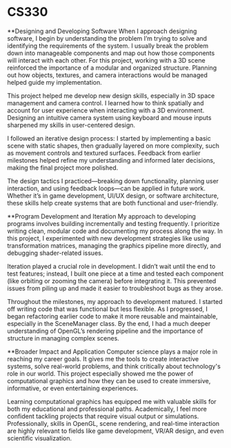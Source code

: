 # CS330

**Designing and Developing Software
When I approach designing software, I begin by understanding the problem I’m trying to solve and identifying the requirements of the system. I usually break the problem down into manageable components and map out how those components will interact with each other. For this project, working with a 3D scene reinforced the importance of a modular and organized structure. Planning out how objects, textures, and camera interactions would be managed helped guide my implementation.

This project helped me develop new design skills, especially in 3D space management and camera control. I learned how to think spatially and account for user experience when interacting with a 3D environment. Designing an intuitive camera system using keyboard and mouse inputs sharpened my skills in user-centered design.

I followed an iterative design process: I started by implementing a basic scene with static shapes, then gradually layered on more complexity, such as movement controls and textured surfaces. Feedback from earlier milestones helped refine my understanding and informed later decisions, making the final project more polished.

The design tactics I practiced—breaking down functionality, planning user interaction, and using feedback loops—can be applied in future work. Whether it’s in game development, UI/UX design, or software architecture, these skills help create systems that are both functional and user-friendly.

**Program Development and Iteration
My approach to developing programs involves building incrementally and testing frequently. I prioritize writing clean, modular code and documenting my process along the way. In this project, I experimented with new development strategies like using transformation matrices, managing the graphics pipeline more directly, and debugging shader-related issues.

Iteration played a crucial role in development. I didn’t wait until the end to test features; instead, I built one piece at a time and tested each component (like orbiting or zooming the camera) before integrating it. This prevented issues from piling up and made it easier to troubleshoot bugs as they arose.

Throughout the milestones, my approach to development matured. I started off writing code that was functional but less flexible. As I progressed, I began refactoring earlier code to make it more reusable and maintainable, especially in the SceneManager class. By the end, I had a much deeper understanding of OpenGL’s rendering pipeline and the importance of structure in managing complex scenes.

**Broader Impact and Application
Computer science plays a major role in reaching my career goals. It gives me the tools to create interactive systems, solve real-world problems, and think critically about technology's role in our world. This project especially showed me the power of computational graphics and how they can be used to create immersive, informative, or even entertaining experiences.

Learning computational graphics has equipped me with valuable skills for both my educational and professional paths. Academically, I feel more confident tackling projects that require visual output or simulations. Professionally, skills in OpenGL, scene rendering, and real-time interaction are highly relevant to fields like game development, VR/AR design, and even scientific visualization.
